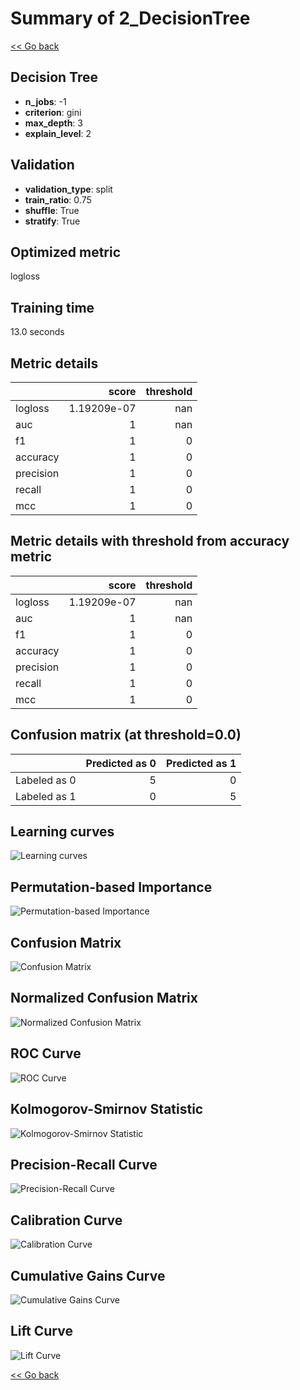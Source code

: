# Summary of 2_DecisionTree

[<< Go back](../README.md)


## Decision Tree
- **n_jobs**: -1
- **criterion**: gini
- **max_depth**: 3
- **explain_level**: 2

## Validation
 - **validation_type**: split
 - **train_ratio**: 0.75
 - **shuffle**: True
 - **stratify**: True

## Optimized metric
logloss

## Training time

13.0 seconds

## Metric details
|           |       score |   threshold |
|:----------|------------:|------------:|
| logloss   | 1.19209e-07 |         nan |
| auc       | 1           |         nan |
| f1        | 1           |           0 |
| accuracy  | 1           |           0 |
| precision | 1           |           0 |
| recall    | 1           |           0 |
| mcc       | 1           |           0 |


## Metric details with threshold from accuracy metric
|           |       score |   threshold |
|:----------|------------:|------------:|
| logloss   | 1.19209e-07 |         nan |
| auc       | 1           |         nan |
| f1        | 1           |           0 |
| accuracy  | 1           |           0 |
| precision | 1           |           0 |
| recall    | 1           |           0 |
| mcc       | 1           |           0 |


## Confusion matrix (at threshold=0.0)
|              |   Predicted as 0 |   Predicted as 1 |
|:-------------|-----------------:|-----------------:|
| Labeled as 0 |                5 |                0 |
| Labeled as 1 |                0 |                5 |

## Learning curves
![Learning curves](learning_curves.png)

## Permutation-based Importance
![Permutation-based Importance](permutation_importance.png)
## Confusion Matrix

![Confusion Matrix](confusion_matrix.png)


## Normalized Confusion Matrix

![Normalized Confusion Matrix](confusion_matrix_normalized.png)


## ROC Curve

![ROC Curve](roc_curve.png)


## Kolmogorov-Smirnov Statistic

![Kolmogorov-Smirnov Statistic](ks_statistic.png)


## Precision-Recall Curve

![Precision-Recall Curve](precision_recall_curve.png)


## Calibration Curve

![Calibration Curve](calibration_curve_curve.png)


## Cumulative Gains Curve

![Cumulative Gains Curve](cumulative_gains_curve.png)


## Lift Curve

![Lift Curve](lift_curve.png)



[<< Go back](../README.md)

